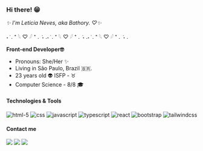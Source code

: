 
### Hi there! 😁
*✨ I'm Leticia Neves, aka Bathory. ♡✨* 

˖ ݁ . ⁺ 𓆩 ♡ 𓆪 ⁺ . ݁ ˖ .˖ ݁ . ⁺ 𓆩 ♡ 𓆪 ⁺ . ݁ ˖ .˖ ݁ . ⁺ 𓆩 ♡ 𓆪 ⁺ . ݁ ˖ .

**Front-end Developer🤓**
- Pronouns: She/Her ✨
- Living in São Paulo, Brazil 🇧🇷.
- 23 years old 👽 ISFP - ♉
- Computer Science - 8/8  🎓

#### Technologies & Tools

<p align="row">
<img align="center" src="https://img.shields.io/badge/HTML5-E34F26?style=for-the-badge&logo=html5&logoColor=white" alt="html-5">
<img align="center" src="https://img.shields.io/badge/CSS3-1572B6?style=for-the-badge&logo=css3&logoColor=white" alt="css">
<img align="center" src="https://img.shields.io/badge/JavaScript-F7DF1E?style=for-the-badge&logo=javascript&logoColor=black" alt="javascript">
<img align="center" src="https://img.shields.io/badge/TypeScript-007ACC?style=for-the-badge&logo=typescript&logoColor=white" alt="typescript">
<img align="center" src="https://img.shields.io/badge/React-20232A?style=for-the-badge&logo=react&logoColor=61DAFB" alt="react">
<img align="center" src="https://img.shields.io/badge/Bootstrap-563D7C?style=for-the-badge&logo=bootstrap&logoColor=white" alt="bootstrap">
<img align="center" src="https://img.shields.io/badge/Tailwind_CSS-38B2AC?style=for-the-badge&logo=tailwind-css&logoColor=white" alt="tailwindcss">
</p>
  
#### Contact me

<p align="row">
  <a href="mailto:neves@tutamail.com"><img src="https://img.shields.io/badge/Tutanota-840010?style=for-the-badge&logo=Tutanota&logoColor=white"></a>
  <a href="https://www.linkedin.com/in/leneves/"><img src="https://img.shields.io/badge/LinkedIn-0077B5?style=for-the-badge&logo=linkedin&logoColor=white"></a>
  <a href="https://t.me/leneves"><img src="https://img.shields.io/badge/Telegram-2CA5E0?style=for-the-badge&logo=telegram&logoColor=white"></a>
</p>
  

